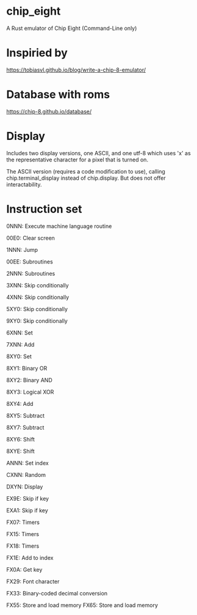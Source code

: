 # chip_eight

A Rust emulator of Chip Eight (Command-Line only)

# Inspiried by

https://tobiasvl.github.io/blog/write-a-chip-8-emulator/

# Database with roms

https://chip-8.github.io/database/

# Display

Includes two display versions, one ASCII, and one utf-8 which uses 'x' as the
representative character for a pixel that is turned on.

The ASCII version (requires a code modification to use), calling
chip.terminal_display instead of chip.display. But does not offer
interactability.

# Instruction set

0NNN: Execute machine language routine

00E0: Clear screen

1NNN: Jump

00EE: Subroutines

2NNN: Subroutines

3XNN: Skip conditionally

4XNN: Skip conditionally

5XY0: Skip conditionally

9XY0: Skip conditionally

6XNN: Set

7XNN: Add

8XY0: Set

8XY1: Binary OR

8XY2: Binary AND

8XY3: Logical XOR

8XY4: Add

8XY5: Subtract

8XY7: Subtract

8XY6: Shift

8XYE: Shift

ANNN: Set index

CXNN: Random

DXYN: Display

EX9E: Skip if key

EXA1: Skip if key

FX07: Timers

FX15: Timers

FX18: Timers

FX1E: Add to index

FX0A: Get key

FX29: Font character

FX33: Binary-coded decimal conversion

FX55: Store and load memory
FX65: Store and load memory